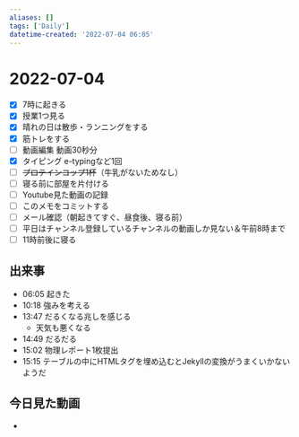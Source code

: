 ```yaml
---
aliases: []
tags: ['Daily']
datetime-created: '2022-07-04 06:05'
---
```


# 2022-07-04
- [x] 7時に起きる
- [x] 授業1つ見る
- [x] 晴れの日は散歩・ランニングをする
- [x] 筋トレをする
- [ ] 動画編集 動画30秒分
- [x] タイピング e-typingなど1回
- [ ] ~~プロテインコップ1杯~~（牛乳がないためなし）
- [ ] 寝る前に部屋を片付ける
- [ ] Youtube見た動画の記録
- [ ] このメモをコミットする
- [ ] メール確認（朝起きてすぐ、昼食後、寝る前）
- [ ] 平日はチャンネル登録しているチャンネルの動画しか見ない＆午前8時まで
- [ ] 11時前後に寝る
## 出来事
- 06:05 起きた
- 10:18 強みを考える
- 13:47 だるくなる兆しを感じる
	- 天気も悪くなる
- 14:49 だるだる
- 15:02 物理レポート1枚提出
- 15:15 テーブルの中にHTMLタグを埋め込むとJekyllの変換がうまくいかないようだ
## 今日見た動画
- 